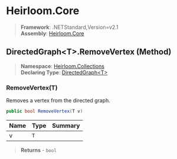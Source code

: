 # Heirloom.Core

> **Framework**: .NETStandard,Version=v2.1  
> **Assembly**: [Heirloom.Core][0]

## DirectedGraph\<T>.RemoveVertex (Method)

> **Namespace**: [Heirloom.Collections][0]  
> **Declaring Type**: [DirectedGraph\<T>][1]

### RemoveVertex(T)

Removes a vertex from the directed graph.

```cs
public bool RemoveVertex(T v)
```

| Name | Type | Summary |
|------|------|---------|
| v    | `T`  |         |

> **Returns** - `bool`

[0]: ../../../Heirloom.Core.md
[1]: ../DirectedGraph[T].md
